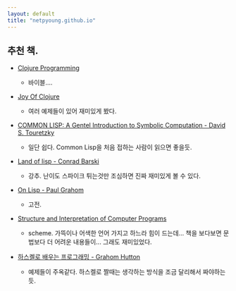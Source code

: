 ```yaml
---
layout: default
title: "netpyoung.github.io"
---
```


## 추천 책.

* [Clojure Programming](http://shop.oreilly.com/product/0636920013754.do)
    - 바이블....

* [Joy Of Clojure](http://www.manning.com/fogus2/)
    - 여러 예제들이 있어 재미있게 봤다.

* [COMMON LISP: A Gentel Introduction to Symbolic Computation - David S. Touretzky](http://www.cs.cmu.edu/~dst/LispBook/)
    - 일단 쉽다. Common Lisp을 처음 접하는 사람이 읽으면 좋을듯.

* [Land of lisp - Conrad Barski](http://landoflisp.com/)
    - 강추. 난이도 스파이크 튀는것만 조심하면 진짜 재미있게 볼 수 있다.

* [On Lisp - Paul Grahom](http://www.paulgraham.com/onlisp.html)
    - 고전.

* [Structure and Interpretation of Computer Programs](https://mitpress.mit.edu/sicp/full-text/book/book.html)
    - scheme. 가뜩이나 어색한 언어 가지고 하느라 힘이 드는데... 책을 보다보면 문법보다 더 어려운 내용들이... 그래도 재미있었다.

* [하스켈로 배우는 프로그래밍 - Grahom Hutton](http://www.cs.nott.ac.uk/~gmh/book.html)
    - 예제들이 주옥같다. 하스켈로 짤때는 생각하는 방식을 조금 달리해서 짜야하는듯.
